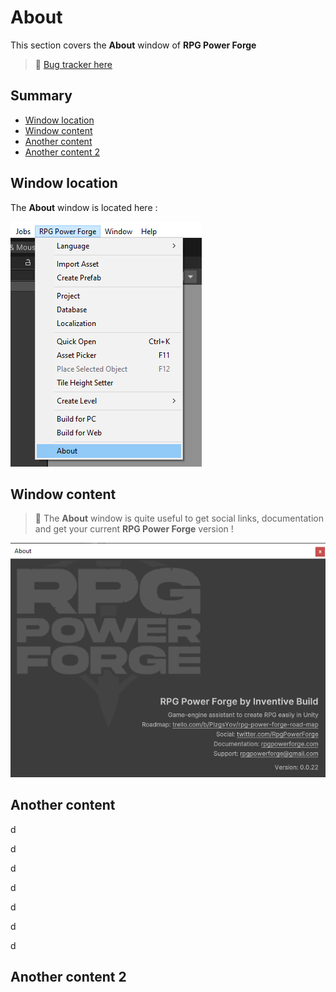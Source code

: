 # About

This section covers the **About** window of **RPG Power Forge**

> 🐞 [Bug tracker here](https://trello.com/b/PIzgsYov/rpg-power-forge-road-map)

## Summary
- [Window location](#window-location)
- [Window content](#window-content)
- [Another content](#another-content)
- [Another content 2](#another-content-2)

## Window location

The **About** window is located here : 

![menu_location.png](./../media/about/menu_location.png)

## Window content

> 🐲 The **About** window is quite useful to get social links, documentation and get your current **RPG Power Forge** version !

![window.png](./../media/about/window.PNG)


## Another content


d

d

d

d

d

d

d
## **Another content 2**